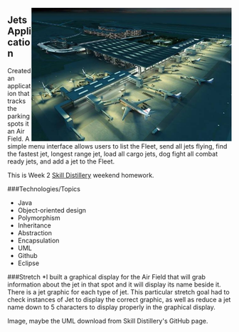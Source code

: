 <dl>
	<img src="https://github.com/Chioxin/JetsProject/blob/master/Airport.jpg?raw=true" alt="An Airport" ALIGN="right" width="450"/>
</dl>

## Jets Application

Created an application that tracks the parking spots it an Air Field. A simple menu interface allows users to list the Fleet, send all jets flying, find the fastest jet, longest range jet, load all cargo jets, dog fight all combat ready jets, and add a jet to the Fleet.

This is Week 2 [Skill Distillery](http://skilldistillery.com) weekend homework.

###Technologies/Topics
* Java
* Object-oriented design
 * Polymorphism
 * Inheritance
 * Abstraction
 * Encapsulation
* UML
* Github
* Eclipse

###Stretch
*I built a graphical display for the Air Field that will grab information about the jet in that spot and it will display its name beside it. There is a jet graphic for each type of jet. This particular stretch goal had to check instances of Jet to display the correct graphic, as well as reduce a jet name down to 5 characters to display properly in the graphical display.

Image, maybe the UML download from Skill Distillery's GitHub page.
